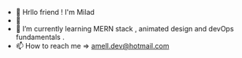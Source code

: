 - 👋 Hrllo friend ! I'm Milad
- 👀  
- 🌱 I’m currently learning MERN stack , animated design and devOps fundamentals .
- 📫 How to reach me => amell.dev@hotmail.com
<!---
miladamel/miladamel is a ✨ special ✨ repository because its `README.md` (this file) appears on your GitHub profile.
You can click the Preview link to take a look at your changes.
--->
